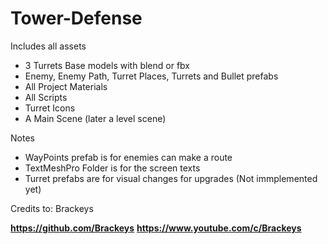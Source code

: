 # Tower-Defense

Includes all assets
- 3 Turrets Base models with blend or fbx
- Enemy, Enemy Path, Turret Places, Turrets and Bullet prefabs
- All Project Materials
- All Scripts
- Turret Icons
- A Main Scene (later a level scene)


Notes
- WayPoints prefab is for enemies can make a route
- TextMeshPro Folder is for the screen texts
- Turret prefabs are for visual changes for upgrades (Not immplemented yet)

Credits to: Brackeys


**https://github.com/Brackeys**
**https://www.youtube.com/c/Brackeys**
